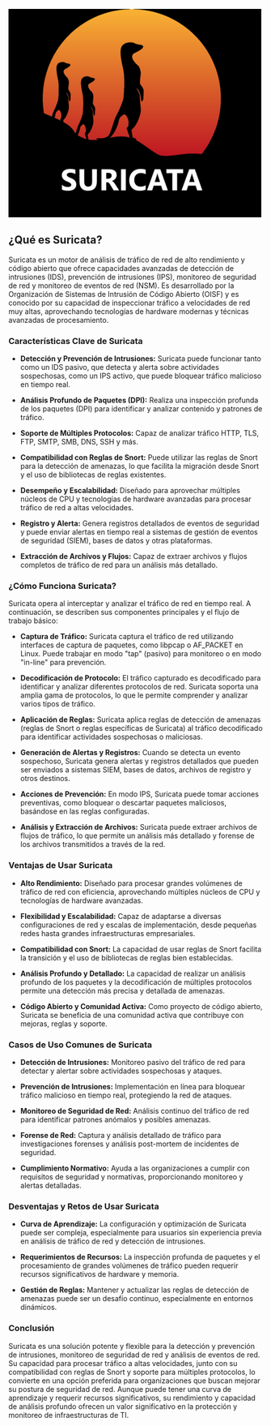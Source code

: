 ![suricata](/img/1-2-e1692658052286.webp)

## **¿Qué es Suricata?**
Suricata es un motor de análisis de tráfico de red de alto rendimiento y código abierto que ofrece capacidades avanzadas de detección de intrusiones (IDS), prevención de intrusiones (IPS), monitoreo de seguridad de red y monitoreo de eventos de red (NSM). Es desarrollado por la Organización de Sistemas de Intrusión de Código Abierto (OISF) y es conocido por su capacidad de inspeccionar tráfico a velocidades de red muy altas, aprovechando tecnologías de hardware modernas y técnicas avanzadas de procesamiento.

### **Características Clave de Suricata**

- **Detección y Prevención de Intrusiones:** Suricata puede funcionar tanto como un IDS pasivo, que detecta y alerta sobre actividades sospechosas, como un IPS activo, que puede bloquear tráfico malicioso en tiempo real.

- **Análisis Profundo de Paquetes (DPI):** Realiza una inspección profunda de los paquetes (DPI) para identificar y analizar contenido y patrones de tráfico.

- **Soporte de Múltiples Protocolos:** Capaz de analizar tráfico HTTP, TLS, FTP, SMTP, SMB, DNS, SSH y más.

- **Compatibilidad con Reglas de Snort:** Puede utilizar las reglas de Snort para la detección de amenazas, lo que facilita la migración desde Snort y el uso de bibliotecas de reglas existentes.

- **Desempeño y Escalabilidad:** Diseñado para aprovechar múltiples núcleos de CPU y tecnologías de hardware avanzadas para procesar tráfico de red a altas velocidades.

- **Registro y Alerta:** Genera registros detallados de eventos de seguridad y puede enviar alertas en tiempo real a sistemas de gestión de eventos de seguridad (SIEM), bases de datos y otras plataformas.

- **Extracción de Archivos y Flujos:** Capaz de extraer archivos y flujos completos de tráfico de red para un análisis más detallado.

### **¿Cómo Funciona Suricata?**
Suricata opera al interceptar y analizar el tráfico de red en tiempo real. A continuación, se describen sus componentes principales y el flujo de trabajo básico:

- **Captura de Tráfico:** Suricata captura el tráfico de red utilizando interfaces de captura de paquetes, como libpcap o AF_PACKET en Linux. Puede trabajar en modo "tap" (pasivo) para monitoreo o en modo "in-line" para prevención.

- **Decodificación de Protocolo:** El tráfico capturado es decodificado para identificar y analizar diferentes protocolos de red. Suricata soporta una amplia gama de protocolos, lo que le permite comprender y analizar varios tipos de tráfico.

- **Aplicación de Reglas:** Suricata aplica reglas de detección de amenazas (reglas de Snort o reglas específicas de Suricata) al tráfico decodificado para identificar actividades sospechosas o maliciosas.

- **Generación de Alertas y Registros:** Cuando se detecta un evento sospechoso, Suricata genera alertas y registros detallados que pueden ser enviados a sistemas SIEM, bases de datos, archivos de registro y otros destinos.

- **Acciones de Prevención:** En modo IPS, Suricata puede tomar acciones preventivas, como bloquear o descartar paquetes maliciosos, basándose en las reglas configuradas.

- **Análisis y Extracción de Archivos:** Suricata puede extraer archivos de flujos de tráfico, lo que permite un análisis más detallado y forense de los archivos transmitidos a través de la red.

### **Ventajas de Usar Suricata**

- **Alto Rendimiento:** Diseñado para procesar grandes volúmenes de tráfico de red con eficiencia, aprovechando múltiples núcleos de CPU y tecnologías de hardware avanzadas.

- **Flexibilidad y Escalabilidad:** Capaz de adaptarse a diversas configuraciones de red y escalas de implementación, desde pequeñas redes hasta grandes infraestructuras empresariales.

- **Compatibilidad con Snort:** La capacidad de usar reglas de Snort facilita la transición y el uso de bibliotecas de reglas bien establecidas.

- **Análisis Profundo y Detallado:** La capacidad de realizar un análisis profundo de los paquetes y la decodificación de múltiples protocolos permite una detección más precisa y detallada de amenazas.

- **Código Abierto y Comunidad Activa:** Como proyecto de código abierto, Suricata se beneficia de una comunidad activa que contribuye con mejoras, reglas y soporte.

### Casos de Uso Comunes de Suricata

 - **Detección de Intrusiones:** Monitoreo pasivo del tráfico de red para detectar y alertar sobre actividades sospechosas y ataques.

- **Prevención de Intrusiones:** Implementación en línea para bloquear tráfico malicioso en tiempo real, protegiendo la red de ataques.

- **Monitoreo de Seguridad de Red:** Análisis continuo del tráfico de red para identificar patrones anómalos y posibles amenazas.

- **Forense de Red:** Captura y análisis detallado de tráfico para investigaciones forenses y análisis post-mortem de incidentes de seguridad.

- **Cumplimiento Normativo:** Ayuda a las organizaciones a cumplir con requisitos de seguridad y normativas, proporcionando monitoreo y alertas detalladas.

### Desventajas y Retos de Usar Suricata

- **Curva de Aprendizaje:** La configuración y optimización de Suricata puede ser compleja, especialmente para usuarios sin experiencia previa en análisis de tráfico de red y detección de intrusiones.

- **Requerimientos de Recursos:** La inspección profunda de paquetes y el procesamiento de grandes volúmenes de tráfico pueden requerir recursos significativos de hardware y memoria.

- **Gestión de Reglas:** Mantener y actualizar las reglas de detección de amenazas puede ser un desafío continuo, especialmente en entornos dinámicos.

### Conclusión
Suricata es una solución potente y flexible para la detección y prevención de intrusiones, monitoreo de seguridad de red y análisis de eventos de red. Su capacidad para procesar tráfico a altas velocidades, junto con su compatibilidad con reglas de Snort y soporte para múltiples protocolos, lo convierte en una opción preferida para organizaciones que buscan mejorar su postura de seguridad de red. Aunque puede tener una curva de aprendizaje y requerir recursos significativos, su rendimiento y capacidad de análisis profundo ofrecen un valor significativo en la protección y monitoreo de infraestructuras de TI.
